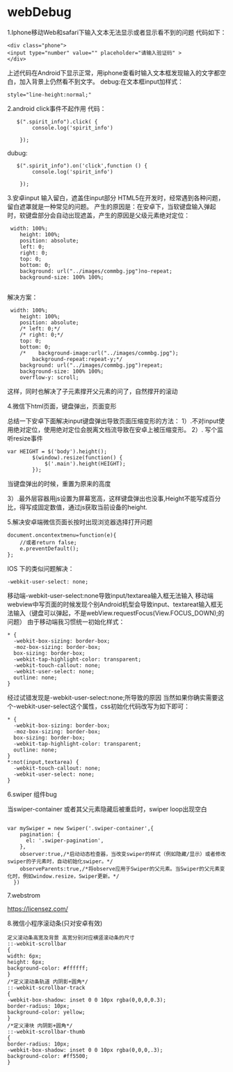 # webDebug
1.Iphone移动Web和safari下输入文本无法显示或者显示看不到的问题
代码如下：
```
<div class="phone">
<input type="number" value="" placeholder="请输入验证码" >
</div>

```
上述代码在Android下显示正常，用iphone查看时输入文本框发现输入的文字都空白，加入背景上仍然看不到文字。
debug:在文本框input加样式：
```
style="line-height:normal;"
```
2.android click事件不起作用
代码：
```
   $(".spirit_info").click( {
        console.log('spirit_info')

    });
```
dubug:
```
   $(".spirit_info").on('click',function () {
        console.log('spirit_info')

    });
```
3.安卓input 输入留白，遮盖住input部分
HTML5在开发时，经常遇到各种问题，留白遮罩就是一种常见的问题。
产生的原因是：在安卓下，当软键盘输入弹起时，软键盘部分会自动出现遮盖，产生的原因是父级元素绝对定位：
```
 width: 100%;
    height: 100%;
    position: absolute;
    left: 0;
    right: 0;
    top: 0;
    bottom: 0;
    background: url("../images/commbg.jpg")no-repeat;
    background-size: 100% 100%;
  
```
解决方案：
```
 width: 100%;
    height: 100%;
    position: absolute;
    /* left: 0;*/
    /* right: 0;*/
    top: 0;
    bottom: 0;
    /*    background-image:url("../images/commbg.jpg");
        background-repeat:repeat-y;*/
    background: url("../images/commbg.jpg")repeat;
    background-size: 100% 100%;
    overflow-y: scroll;
```
这样，同时也解决了子元素撑开父元素的问了，自然撑开的滚动

4.微信下html页面，键盘弹出，页面变形

总结一下安卓下面解决input键盘弹出导致页面压缩变形的方法：
1）.不对input使用绝对定位，使用绝对定位会脱离文档流导致在安卓上被压缩变形。
2）.
写个监听resize事件
```
var HEIGHT = $('body').height();
        $(window).resize(function() {
            $('.main').height(HEIGHT);
        });
```
当键盘弹出的时候，重置为原来的高度

3）.最外层容器用js设置为屏幕宽高，这样键盘弹出也没事,Height不能写成百分比，得写成固定数值，通过js获取当前设备的height.


5.解决安卓端微信页面长按时出现浏览器选择打开问题

```
document.oncontextmenu=function(e){  
    //或者return false;  
    e.preventDefault();  
}; 
```

IOS 下的类似问题解决：

```
-webkit-user-select: none;
```
移动端-webkit-user-select:none导致input/textarea输入框无法输入
移动端webview中写页面的时候发现个别Android机型会导致input、textareat输入框无法输入（键盘可以弹起，不是webView.requestFocus(View.FOCUS_DOWN);的问题）
由于移动端我习惯统一初始化样式：
```
* {
  -webkit-box-sizing: border-box;
  -moz-box-sizing: border-box;
  box-sizing: border-box;
  -webkit-tap-highlight-color: transparent;
  -webkit-touch-callout: none;
  -webkit-user-select: none;
  outline: none;
}
```
经过试错发现是-webkit-user-select:none;所导致的原因 
当然如果你确实需要这个-webkit-user-select这个属性，css初始化代码改写为如下即可：
```
* {
  -webkit-box-sizing: border-box;
  -moz-box-sizing: border-box;
  box-sizing: border-box;
  -webkit-tap-highlight-color: transparent;
  outline: none;
}
*:not(input,textarea) {
  -webkit-touch-callout: none;
  -webkit-user-select: none;
} 
```
6.swiper 组件bug

当swiper-container 或者其父元素隐藏后被重启时，swiper loop出现空白

```

var mySwiper = new Swiper('.swiper-container',{
    pagination: {
      el: '.swiper-pagination',
    },
    observer:true,/*启动动态检查器，当改变swiper的样式（例如隐藏/显示）或者修改swiper的子元素时，自动初始化swiper。*/
    observeParents:true,/*将observe应用于Swiper的父元素。当Swiper的父元素变化时，例如window.resize，Swiper更新。*/
  })
```


7.webstrom



https://licensez.com/


8.微信小程序滚动条(只对安卓有效)
```
定义滚动条高宽及背景 高宽分别对应横竖滚动条的尺寸
::-webkit-scrollbar
{
width: 6px;
height: 6px;
background-color: #ffffff;
}
/*定义滚动条轨道 内阴影+圆角*/
::-webkit-scrollbar-track
{
-webkit-box-shadow: inset 0 0 10px rgba(0,0,0,0.3);
border-radius: 10px;
background-color: yellow;
}
/*定义滑块 内阴影+圆角*/
::-webkit-scrollbar-thumb
{
border-radius: 10px;
-webkit-box-shadow: inset 0 0 10px rgba(0,0,0,.3);
background-color: #ff5500;
}
```
